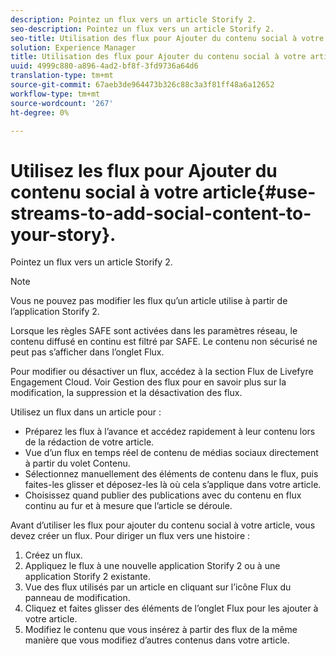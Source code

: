 ```yaml
---
description: Pointez un flux vers un article Storify 2.
seo-description: Pointez un flux vers un article Storify 2.
seo-title: Utilisation des flux pour Ajouter du contenu social à votre article
solution: Experience Manager
title: Utilisation des flux pour Ajouter du contenu social à votre article
uuid: 4999c880-a896-4ad2-bf8f-3fd9736a64d6
translation-type: tm+mt
source-git-commit: 67aeb3de964473b326c88c3a3f81ff48a6a12652
workflow-type: tm+mt
source-wordcount: '267'
ht-degree: 0%

---
```



# Utilisez les flux pour Ajouter du contenu social à votre article{#use-streams-to-add-social-content-to-your-story}.

Pointez un flux vers un article Storify 2.

>[!NOTE]
>
>Vous ne pouvez pas modifier les flux qu’un article utilise à partir de l’application Storify 2.

Lorsque les règles SAFE sont activées dans les paramètres réseau, le contenu diffusé en continu est filtré par SAFE. Le contenu non sécurisé ne peut pas s’afficher dans l’onglet Flux.

Pour modifier ou désactiver un flux, accédez à la section Flux de Livefyre Engagement Cloud. Voir Gestion des flux pour en savoir plus sur la modification, la suppression et la désactivation des flux.

Utilisez un flux dans un article pour :

* Préparez les flux à l’avance et accédez rapidement à leur contenu lors de la rédaction de votre article.
* Vue d’un flux en temps réel de contenu de médias sociaux directement à partir du volet Contenu.
* Sélectionnez manuellement des éléments de contenu dans le flux, puis faites-les glisser et déposez-les là où cela s’applique dans votre article.
* Choisissez quand publier des publications avec du contenu en flux continu au fur et à mesure que l’article se déroule.

Avant d’utiliser les flux pour ajouter du contenu social à votre article, vous devez créer un flux. Pour diriger un flux vers une histoire :

1. Créez un flux.
1. Appliquez le flux à une nouvelle application Storify 2 ou à une application Storify 2 existante.
1. Vue des flux utilisés par un article en cliquant sur l’icône Flux du panneau de modification.
1. Cliquez et faites glisser des éléments de l’onglet Flux pour les ajouter à votre article.
1. Modifiez le contenu que vous insérez à partir des flux de la même manière que vous modifiez d’autres contenus dans votre article.
